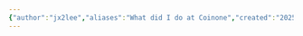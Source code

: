 ```yaml
---
{"author":"jx2lee","aliases":"What did I do at Coinone","created":"2025-08-02T15:54:29.250+09:00","last-updated":"2025-08-02 15:54","tags":["coinone","work"],"dg-publish":true,"dg-home-link":false,"dg-show-local-graph":false,"dg-show-backlinks":false,"dg-show-toc":false,"dg-show-inline-title":false,"dg-show-file-tree":false,"dg-enable-search":false,"dg-link-preview":false,"dg-show-tags":false,"dg-pass-frontmatter":false,"permalink":"/career/overview-coinone/","dgPassFrontmatter":true,"noteIcon":""}
---
```

